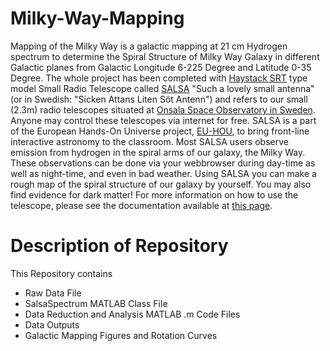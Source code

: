 # Milky-Way-Mapping
Mapping of the Milky Way is a galactic mapping at 21 cm Hydrogen spectrum to determine the Spiral Structure of Milky Way Galaxy in different Galactic planes from Galactic Longitude 6-225 Degree and Latitude 0-35 Degree. The whole project has been completed with [Haystack SRT](https://www.haystack.mit.edu/edu/undergrad/srt/SRT%20Projects/index.html) type model Small Radio Telescope called [SALSA](https://vale.oso.chalmers.se/salsa/welcome) "Such a lovely small antenna" (or in Swedish: "Sicken Attans Liten Söt Antenn") and refers to our small (2.3m) radio telescopes situated at [Onsala Space Observatory in Sweden](http://www.chalmers.se/en/researchinfrastructure/oso/Pages/default.aspx). Anyone may control these telescopes via internet for free. SALSA is a part of the European Hands-On Universe project, [EU-HOU](http://www.euhou.net/), to bring front-line interactive astronomy to the classroom. Most SALSA users observe emission from hydrogen in the spiral arms of our galaxy, the Milky Way. These observations can be done via your webbrowser during day-time as well as night-time, and even in bad weather. Using SALSA you can make a rough map of the spiral structure of our galaxy by yourself. You may also find evidence for dark matter! For more information on how to use the telescope, please see the documentation available at [this page](https://vale.oso.chalmers.se/salsa/node/3).
# Description of Repository
This Repository contains
* Raw Data File
* SalsaSpectrum MATLAB Class File
* Data Reduction and Analysis MATLAB .m Code Files
* Data Outputs
* Galactic Mapping Figures and Rotation Curves
